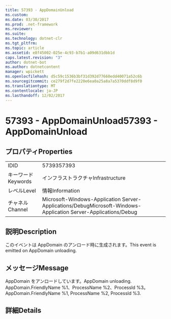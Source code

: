 ```yaml
---
title: 57393 - AppDomainUnload
ms.custom: 
ms.date: 03/30/2017
ms.prod: .net-framework
ms.reviewer: 
ms.suite: 
ms.technology: dotnet-clr
ms.tgt_pltfrm: 
ms.topic: article
ms.assetid: e8f45002-025e-4c93-b7b1-a09d631dbb1d
caps.latest.revision: "3"
author: dotnet-bot
ms.author: dotnetcontent
manager: wpickett
ms.openlocfilehash: d5c59c1536b3bf31d392d77660edd40071a52c6b
ms.sourcegitcommit: ce279f2d7fe2220e6ea0a25a8a7a5370ddf8d9f0
ms.translationtype: MT
ms.contentlocale: ja-JP
ms.lasthandoff: 12/02/2017
---
```

# <a name="57393---appdomainunload"></a><span data-ttu-id="4dd1b-102">57393 - AppDomainUnload</span><span class="sxs-lookup"><span data-stu-id="4dd1b-102">57393 - AppDomainUnload</span></span>
## <a name="properties"></a><span data-ttu-id="4dd1b-103">プロパティ</span><span class="sxs-lookup"><span data-stu-id="4dd1b-103">Properties</span></span>  
  
|||  
|-|-|  
|<span data-ttu-id="4dd1b-104">ID</span><span class="sxs-lookup"><span data-stu-id="4dd1b-104">ID</span></span>|<span data-ttu-id="4dd1b-105">57393</span><span class="sxs-lookup"><span data-stu-id="4dd1b-105">57393</span></span>|  
|<span data-ttu-id="4dd1b-106">キーワード</span><span class="sxs-lookup"><span data-stu-id="4dd1b-106">Keywords</span></span>|<span data-ttu-id="4dd1b-107">インフラストラクチャ</span><span class="sxs-lookup"><span data-stu-id="4dd1b-107">Infrastructure</span></span>|  
|<span data-ttu-id="4dd1b-108">レベル</span><span class="sxs-lookup"><span data-stu-id="4dd1b-108">Level</span></span>|<span data-ttu-id="4dd1b-109">情報</span><span class="sxs-lookup"><span data-stu-id="4dd1b-109">Information</span></span>|  
|<span data-ttu-id="4dd1b-110">チャネル</span><span class="sxs-lookup"><span data-stu-id="4dd1b-110">Channel</span></span>|<span data-ttu-id="4dd1b-111">Microsoft-Windows-Application Server-Applications/Debug</span><span class="sxs-lookup"><span data-stu-id="4dd1b-111">Microsoft-Windows-Application Server-Applications/Debug</span></span>|  
  
## <a name="description"></a><span data-ttu-id="4dd1b-112">説明</span><span class="sxs-lookup"><span data-stu-id="4dd1b-112">Description</span></span>  
 <span data-ttu-id="4dd1b-113">このイベントは AppDomain のアンロード時に生成されます。</span><span class="sxs-lookup"><span data-stu-id="4dd1b-113">This event is emitted on AppDomain unloading.</span></span>  
  
## <a name="message"></a><span data-ttu-id="4dd1b-114">メッセージ</span><span class="sxs-lookup"><span data-stu-id="4dd1b-114">Message</span></span>  
 <span data-ttu-id="4dd1b-115">AppDomain をアンロードしています。</span><span class="sxs-lookup"><span data-stu-id="4dd1b-115">AppDomain unloading.</span></span> <span data-ttu-id="4dd1b-116">AppDomain.FriendlyName %1、ProcessName %2、ProcessId %3。</span><span class="sxs-lookup"><span data-stu-id="4dd1b-116">AppDomain.FriendlyName %1, ProcessName %2, ProcessId %3.</span></span>  
  
## <a name="details"></a><span data-ttu-id="4dd1b-117">詳細</span><span class="sxs-lookup"><span data-stu-id="4dd1b-117">Details</span></span>
